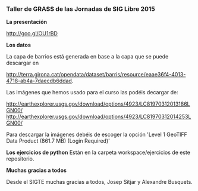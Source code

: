 ### Taller de GRASS de las Jornadas de SIG Libre 2015

**La presentación**

http://goo.gl/OU1rBD

**Los datos**


La capa de barrios está generada en base a la capa que se puede descargar en 

http://terra.girona.cat/opendata/dataset/barris/resource/eaae36f4-4013-4718-ab4a-7daecdb6ddad.

Las imágenes que hemos usado para el curso las podéis decargar de:

http://earthexplorer.usgs.gov/download/options/4923/LC81970312013186LGN00/
http://earthexplorer.usgs.gov/download/options/4923/LC81970312014253LGN00/

Para descargar la imágenes debéis de escoger la opción 'Level 1 GeoTIFF Data Product (861.7 MB) (Login Required)'

**Los ejercicios de python**
Están en la carpeta workspace/ejercicios de este repositorio.

**Muchas gracias a todos**

Desde el SIGTE muchas gracias a todos, Josep Sitjar y Alexandre Busquets.